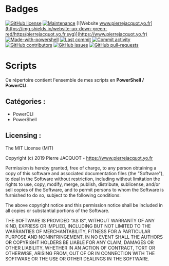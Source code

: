 # Badges
[![GitHub license](https://img.shields.io/github/license/pierre-jacquot/Scripts.svg)](https://github.com/pierre-jacquot/Scripts/blob/master/LICENSE)
[![Maintenance](https://img.shields.io/badge/Maintained%3F-yes-green.svg)](https://github.com/pierre-jacquot/Scripts/graphs/commit-activity)
[![Website www.pierrejacquot.yo.fr](https://img.shields.io/website-up-down-green-red/https/pierrejacquot.yo.fr.svg)](https://www.pierrejacquot.yo.fr)
[![Made-with-powershell](https://img.shields.io/badge/Made%20with-PowerShell-1f425f.svg)](https://docs.microsoft.com/fr-fr/powershell)
[![Last commit](https://img.shields.io/github/last-commit/pierre-jacquot/Scripts.svg)](https://github.com/pierre-jacquot/Scripts/commits/master)
[![Commit activity](https://img.shields.io/github/commit-activity/y/pierre-jacquot/Scripts.svg)](https://github.com/pierre-jacquot/Scripts/commits/master)
[![GitHub contributors](https://img.shields.io/github/contributors/pierre-jacquot/Scripts.svg)](https://github.com/pierre-jacquot/Scripts/graphs/contributors)
[![GitHub issues](https://img.shields.io/github/issues/pierre-jacquot/Scripts.svg)](https://github.com/pierre-jacquot/Scripts/issues)
[![GitHub pull-requests](https://img.shields.io/github/issues-pr/pierre-jacquot/Scripts.svg)](https://github.com/pierre-jacquot/Scripts/pulls)

# Scripts
Ce répertoire contient l'ensemble de mes scripts en **PowerShell / PowerCLI**.

## Catégories :
- PowerCLI
- PowerShell

## Licensing :
The MIT License (MIT)

Copyright (c) 2019 Pierre JACQUOT - https://www.pierrejacquot.yo.fr

Permission is hereby granted, free of charge, to any person obtaining a copy
of this software and associated documentation files (the "Software"), to deal
in the Software without restriction, including without limitation the rights
to use, copy, modify, merge, publish, distribute, sublicense, and/or sell
copies of the Software, and to permit persons to whom the Software is
furnished to do so, subject to the following conditions:

The above copyright notice and this permission notice shall be included in all
copies or substantial portions of the Software.

THE SOFTWARE IS PROVIDED "AS IS", WITHOUT WARRANTY OF ANY KIND, EXPRESS OR
IMPLIED, INCLUDING BUT NOT LIMITED TO THE WARRANTIES OF MERCHANTABILITY,
FITNESS FOR A PARTICULAR PURPOSE AND NONINFRINGEMENT. IN NO EVENT SHALL THE
AUTHORS OR COPYRIGHT HOLDERS BE LIABLE FOR ANY CLAIM, DAMAGES OR OTHER
LIABILITY, WHETHER IN AN ACTION OF CONTRACT, TORT OR OTHERWISE, ARISING FROM,
OUT OF OR IN CONNECTION WITH THE SOFTWARE OR THE USE OR OTHER DEALINGS IN THE
SOFTWARE.
